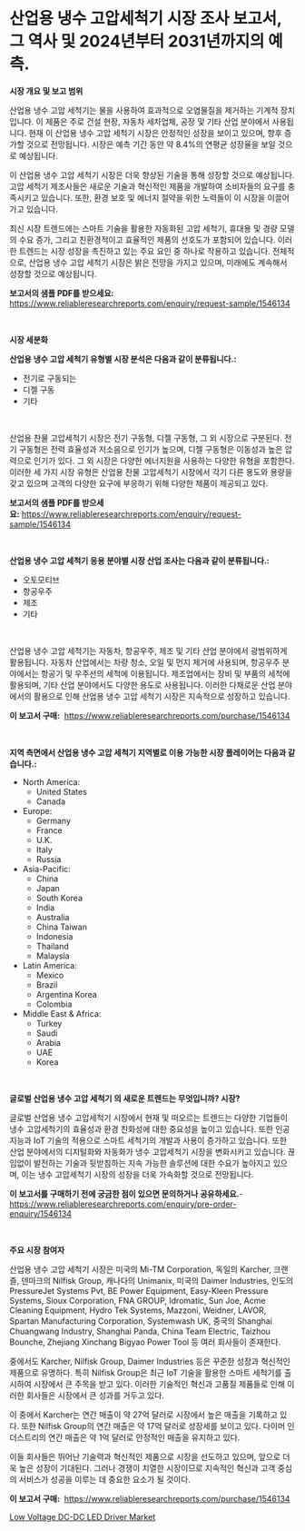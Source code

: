 <p><h1>산업용 냉수 고압세척기 시장 조사 보고서, 그 역사 및 2024년부터 2031년까지의 예측.</h1></p><p><strong>시장 개요 및 보고 범위</strong></p>
<p><p>산업용 냉수 고압 세척기는 물을 사용하여 효과적으로 오염물질을 제거하는 기계적 장치입니다. 이 제품은 주로 건설 현장, 자동차 세차업체, 공장 및 기타 산업 분야에서 사용됩니다. 현재 이 산업용 냉수 고압 세척기 시장은 안정적인 성장을 보이고 있으며, 향후 증가할 것으로 전망됩니다. 시장은 예측 기간 동안 약 8.4%의 연평균 성장율을 보일 것으로 예상됩니다.</p><p>이 산업용 냉수 고압 세척기 시장은 더욱 향상된 기술을 통해 성장할 것으로 예상됩니다. 고압 세척기 제조사들은 새로운 기술과 혁신적인 제품을 개발하여 소비자들의 요구를 충족시키고 있습니다. 또한, 환경 보호 및 에너지 절약을 위한 노력들이 이 시장을 이끌어 가고 있습니다.</p><p>최신 시장 트렌드에는 스마트 기술을 활용한 자동화된 고압 세척기, 휴대용 및 경량 모델의 수요 증가, 그리고 친환경적이고 효율적인 제품의 선호도가 포함되어 있습니다. 이러한 트렌드는 시장 성장을 촉진하고 있는 주요 요인 중 하나로 작용하고 있습니다. 전체적으로, 산업용 냉수 고압 세척기 시장은 밝은 전망을 가지고 있으며, 미래에도 계속해서 성장할 것으로 예상됩니다.</p></p>
<p><strong>보고서의 샘플 PDF를 받으세요:</strong> <a href="https://www.reliableresearchreports.com/enquiry/request-sample/1546134">https://www.reliableresearchreports.com/enquiry/request-sample/1546134</a></p>
<p>&nbsp;</p>
<p><strong>시장 세분화</strong></p>
<p><strong>산업용 냉수 고압 세척기 유형별 시장 분석은 다음과 같이 분류됩니다.:</strong></p>
<p><ul><li>전기로 구동되는</li><li>디젤 구동</li><li>기타</li></ul></p>
<p>&nbsp;</p>
<p><p>산업용 찬물 고압세척기 시장은 전기 구동형, 디젤 구동형, 그 외 시장으로 구분된다. 전기 구동형은 전력 효율성과 저소음으로 인기가 높으며, 디젤 구동형은 이동성과 높은 압력으로 인기가 있다. 그 외 시장은 다양한 에너지원을 사용하는 다양한 유형을 포함한다. 이러한 세 가지 시장 유형은 산업용 찬물 고압세척기 시장에서 각기 다른 용도와 용량을 갖고 있으며 고객의 다양한 요구에 부응하기 위해 다양한 제품이 제공되고 있다.</p></p>
<p><strong>보고서의 샘플 PDF를 받으세요:</strong>&nbsp;<a href="https://www.reliableresearchreports.com/enquiry/request-sample/1546134">https://www.reliableresearchreports.com/enquiry/request-sample/1546134</a></p>
<p>&nbsp;</p>
<p><strong> 산업용 냉수 고압 세척기 응용 분야별 시장 산업 조사는 다음과 같이 분류됩니다.:</strong></p>
<p><ul><li>오토모티브</li><li>항공우주</li><li>제조</li><li>기타</li></ul></p>
<p>&nbsp;</p>
<p><p>산업용 냉수 고압 세척기는 자동차, 항공우주, 제조 및 기타 산업 분야에서 광범위하게 활용됩니다. 자동차 산업에서는 차량 청소, 오일 및 먼지 제거에 사용되며, 항공우주 분야에서는 항공기 및 우주선의 세척에 이용됩니다. 제조업에서는 장비 및 부품의 세척에 활용되며, 기타 산업 분야에서도 다양한 용도로 사용됩니다. 이러한 다채로운 산업 분야에서의 활용으로 인해 산업용 냉수 고압 세척기 시장은 지속적으로 성장하고 있습니다.</p></p>
<p><strong>이 보고서 구매:</strong>&nbsp; <a href="https://www.reliableresearchreports.com/purchase/1546134">https://www.reliableresearchreports.com/purchase/1546134</a></p>
<p>&nbsp;</p>
<p><strong>지역 측면에서 산업용 냉수 고압 세척기 지역별로 이용 가능한 시장 플레이어는 다음과 같습니다.:</strong></p>
<p><ul>
    <li>
        North America:
        <ul>
            <li>United States</li>
            <li>Canada</li>
        </ul>
    </li>
    <li>
        Europe:
        <ul>
            <li>Germany</li>
            <li>France</li>
            <li>U.K.</li>
            <li>Italy</li>
            <li>Russia</li>
        </ul>
    </li>
    <li>
        Asia-Pacific:
        <ul>
            <li>China</li>
            <li>Japan</li>
            <li>South Korea</li>
            <li>India</li>
            <li>Australia</li>
            <li>China Taiwan</li>
            <li>Indonesia</li>
            <li>Thailand</li>
            <li>Malaysia</li>
        </ul>
    </li>
    <li>
        Latin America:
        <ul>
            <li>Mexico</li>
            <li>Brazil</li>
            <li>Argentina Korea</li>
            <li>Colombia</li>
        </ul>
    </li>
    <li>
        Middle East & Africa:
        <ul>
            <li>Turkey</li>
            <li>Saudi</li>
            <li>Arabia</li>
            <li>UAE</li>
            <li>Korea</li>
        </ul>
    </li>
    </ul></p>
<p>&nbsp;</p>
<p><strong>글로벌 산업용 냉수 고압 세척기 의 새로운 트렌드는 무엇입니까? 시장?</strong></p>
<p><p>글로벌 산업용 냉수 고압세척기 시장에서 현재 및 떠오르는 트렌드는 다양한 기업들이 냉수 고압세척기의 효율성과 환경 친화성에 대한 중요성을 높이고 있습니다. 또한 인공지능과 IoT 기술의 적용으로 스마트 세척기의 개발과 사용이 증가하고 있습니다. 또한 산업 분야에서의 디지털화와 자동화가 냉수 고압세척기 시장을 변화시키고 있습니다. 끊임없이 발전하는 기술과 뒷받침하는 지속 가능한 솔루션에 대한 수요가 높아지고 있으며, 이는 냉수 고압세척기 시장의 성장을 더욱 가속화할 것으로 전망됩니다.</p></p>
<p><strong>이 보고서를 구매하기 전에 궁금한 점이 있으면 문의하거나 공유하세요.</strong>- <a href="https://www.reliableresearchreports.com/enquiry/pre-order-enquiry/1546134">https://www.reliableresearchreports.com/enquiry/pre-order-enquiry/1546134</a></p>
<p>&nbsp;</p>
<p><strong>주요 시장 참여자</strong></p>
<p><p>산업용 냉수 고압 세척기 시장은 미국의 Mi-TM Corporation, 독일의 Karcher, 크랜즐, 덴마크의 Nilfisk Group, 캐나다의 Unimanix, 미국의 Daimer Industries, 인도의 PressureJet Systems Pvt, BE Power Equipment, Easy-Kleen Pressure Systems, Sioux Corporation, FNA GROUP, Idromatic, Sun Joe, Acme Cleaning Equipment, Hydro Tek Systems, Mazzoni, Weidner, LAVOR, Spartan Manufacturing Corporation, Systemwash UK, 중국의 Shanghai Chuangwang Industry, Shanghai Panda, China Team Electric, Taizhou Bounche, Zhejiang Xinchang Bigyao Power Tool 등 여러 회사들이 존재한다.</p><p>중에서도 Karcher, Nilfisk Group, Daimer Industries 등은 꾸준한 성장과 혁신적인 제품으로 유명하다. 특히 Nilfisk Group은 최근 IoT 기술을 활용한 스마트 세척기를 출시하여 시장에서 큰 주목을 받고 있다. 이러한 기술적인 혁신과 고품질 제품들로 인해 이러한 회사들은 시장에서 큰 성과를 거두고 있다.</p><p>이 중에서 Karcher는 연간 매출이 약 27억 달러로 시장에서 높은 매출을 기록하고 있다. 또한 Nilfisk Group의 연간 매출은 약 17억 달러로 성장세를 보이고 있다. 다이머 인더스트리의 연간 매출은 약 1억 달러로 안정적인 매출을 유지하고 있다.</p><p>이들 회사들은 뛰어난 기술력과 혁신적인 제품으로 시장을 선도하고 있으며, 앞으로 더욱 높은 성장이 기대된다. 그러나 경쟁이 치열한 시장이므로 지속적인 혁신과 고객 중심의 서비스가 성공을 이루는 데 중요한 요소가 될 것이다.</p></p>
<p><strong>이 보고서 구매:</strong>&nbsp;&nbsp;<a href="https://www.reliableresearchreports.com/purchase/1546134">https://www.reliableresearchreports.com/purchase/1546134</a></p>
<p><p><a href="https://github.com/BryceTownsendr/Market-Research-Report-List-4/blob/main/low-voltage-dc-dc-led-driver-market.md">Low Voltage DC-DC LED Driver Market</a></p></p>
